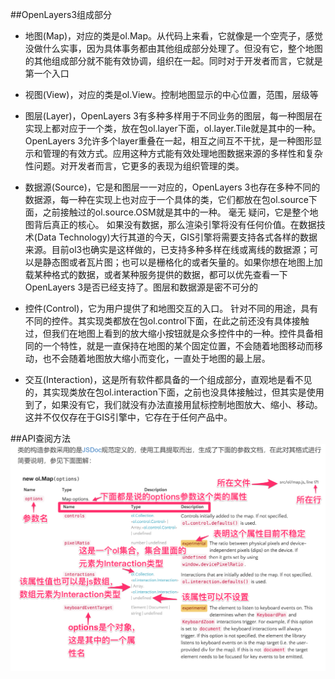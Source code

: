 ##OpenLayers3组成部分
- 地图(Map)，对应的类是ol.Map。从代码上来看，它就像是一个空壳子，感觉没做什么实事，因为具体事务都由其他组成部分处理了。但没有它，整个地图的其他组成部分就不能有效协调，组织在一起。同时对于开发者而言，它就是第一个入口

- 视图(View)，对应的类是ol.View。控制地图显示的中心位置，范围，层级等

- 图层(Layer)，OpenLayers 3有多种多样用于不同业务的图层，每一种图层在实现上都对应于一个类，放在包ol.layer下面，ol.layer.Tile就是其中的一种。OpenLayers 3允许多个layer重叠在一起，相互之间互不干扰，是一种图形显示和管理的有效方式。应用这种方式能有效处理地图数据来源的多样性和复杂性问题。对开发者而言，它更多的表现为组织管理的类。

- 数据源(Source)，它是和图层一一对应的，OpenLayers 3也存在多种不同的数据源，每一种在实现上也对应于一个具体的类，它们都放在包ol.source下面，之前接触过的ol.source.OSM就是其中的一种。 毫无 疑问，它是整个地图背后真正的核心。 如果没有数据，那么渲染引擎将没有任何价值。在数据技术(Data Technology)大行其道的今天，GIS引擎将需要支持各式各样的数据来源。目前ol3也确实是这样做的，已支持多种多样在线或离线的数据源；可以是静态图或者瓦片图；也可以是栅格化的或者矢量的。如果你想在地图上加载某种格式的数据，或者某种服务提供的数据，都可以优先查看一下OpenLayers 3是否已经支持了。图层和数据源是密不可分的

- 控件(Control)，它为用户提供了和地图交互的入口。 针对不同的用途，具有不同的控件。其实现类都放在包ol.control下面，在此之前还没有具体接触过，但我们在地图上看到的放大缩小按钮就是众多控件中的一种。控件具备相同的一个特性，就是一直保持在地图的某个固定位置，不会随着地图移动而移动，也不会随着地图放大缩小而变化，一直处于地图的最上层。

- 交互(Interaction)，这是所有软件都具备的一个组成部分，直观地是看不见的，其实现类放在包ol.interaction下面，之前也没具体接触过，但其实是使用到了，如果没有它，我们就没有办法直接用鼠标控制地图放大、缩小、移动。这并不仅仅存在于GIS引擎中，它存在于任何产品中。

##API查阅方法
![图片](api查看.png 'api查看')
